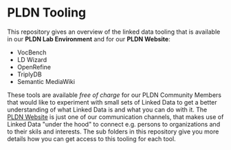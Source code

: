 <H1>PLDN Tooling</H1>

This repository gives an overview of the linked data tooling that is available in our <strong>PLDN Lab Environment</strong> and for our <strong>PLDN Website</strong>:

- VocBench
- LD Wizard
- OpenRefine
- TriplyDB
- Semantic MediaWiki<br>

These tools are available <em>free of charge</em> for our PLDN Community Members that would like to experiment with small sets of Linked Data to get a better understanding of what Linked Data is and what you can do with it. The [PLDN Website](https://www.pldn.nl/wiki/Platform_Linked_Data_Nederland) is just one of our communication channels, that makes use of Linked Data "under the hood" to connect e.g. persons to organizations and to their skils and interests. The sub folders in this repository give you more details how you can get access to this tooling for each tool.
